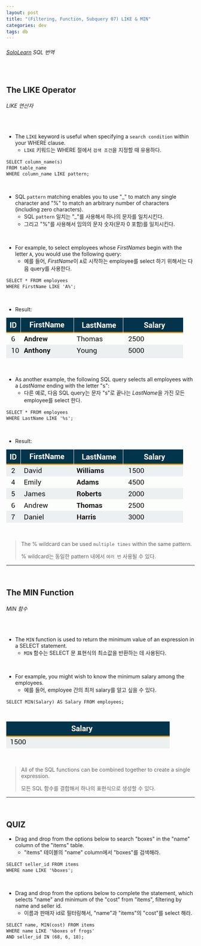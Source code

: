 ```yaml
---
layout: post
title: "(Filtering, Function, Subquery 07) LIKE & MIN"
categories: dev
tags: db
---
```


###### [SoloLearn](https://www.sololearn.com/) SQL 번역

<br>

## The LIKE Operator

###### LIKE 연산자

<br>

- The `LIKE` keyword is useful when specifying a `search condition` within your WHERE clause.
  - `LIKE` 키워드는 WHERE 절에서 `검색 조건`을 지정할 때 유용하다.

```mysql
SELECT column_name(s)
FROM table_name
WHERE column_name LIKE pattern;
```

<br>

- SQL `pattern` matching enables you to use "_" to match any single character and "%" to match an arbitrary number of characters (including zero characters).
  - SQL `pattern` 일치는 "_"를 사용해서 하나의 문자를 일치시킨다.
  - 그리고 "%"를 사용해서 임의의 문자 숫자(문자 0 포함)를 일치시킨다.

<br>

- For example, to select employees whose *FirstNames* begin with the letter `A`, you would use the following query:
  - 예를 들어, *FirstName*이 `A`로 시작하는 employee를 select 하기 위해서는 다음 query를 사용한다.

```mysql
SELECT * FROM employees
WHERE FirstName LIKE 'A%';
```

<br>

- Result:

![img](/assets/img/sql-sololearn-filtering&function&subquery-07-01.png)

<br>

- As another example, the following SQL query selects all employees with a *LastName* ending with the letter "s":
  - 다른 예로, 다음 SQL query는 문자 "s"로 끝나는 *LastName*을 가진 모든 employee를 select 한다.

```mysql
SELECT * FROM employees
WHERE LastName LIKE '%s';
```

<br>

- Result:

![img](/assets/img/sql-sololearn-filtering&function&subquery-07-02.png)

<br>

> The % wildcard can be used `multiple times` within the same pattern.
>
> % wildcard는 동일한 pattern 내에서 `여러 번` 사용될 수 있다.

------

<br>

## The MIN Function

###### MIN 함수

<br>

- The `MIN` function is used to return the minimum value of an expression in a SELECT statement.
  - `MIN` 함수는 SELECT 문 표현식의 최소값을 반환하는 데 사용된다.

<br>

- For example, you might wish to know the minimum salary among the employees.
  - 예를 들어, employee 간의 최저 salary를 알고 싶을 수 있다.

```mysql
SELECT MIN(Salary) AS Salary FROM employees;
```

<br>

![img](/assets/img/sql-sololearn-filtering&function&subquery-07-03.png)

<br>

> All of the SQL functions can be combined together to create a single expression.
>
> 모든 SQL 함수를 결합해서 하나의 표현식으로 생성할 수 있다.

------

<br>

## QUIZ

- Drag and drop from the options below to search "boxes" in the "name" column of the "items" table.
  - "items" 테이블의 "name" column에서 "boxes"를 검색해라.

```mysql
SELECT seller_id FROM items
WHERE name LIKE '%boxes';
```

<br>

- Drag and drop from the options below to complete the statement, which selects "name" and minimum of the "cost" from "items", filtering by name and seller id.
  - 이름과 판매자 id로 필터링해서, "name"과 "items"의 "cost"를 select 해라.

```mysql
SELECT name, MIN(cost) FROM items 
WHERE name LIKE '%boxes of frogs'
AND seller_id IN (68, 6, 18);
```

<br>